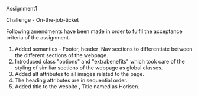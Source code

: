  Assignment1

 Challenge - On-the-job-ticket

 Following amendments have been made in order to fulfil the acceptance criteria of the assignment. 

1. Added semantics - Footer, header ,Nav sections to differentiate between the different sections of the webpage.  
2. Introduced class "options" and "extrabenefits" which took care of the styling of similiar sections of the webpage as global classes. 
3. Added alt attributes to all images related to the page. 
4. The heading attributes are in sequential order. 
4. Added title to the wesbite , Title named as Horisen. 


